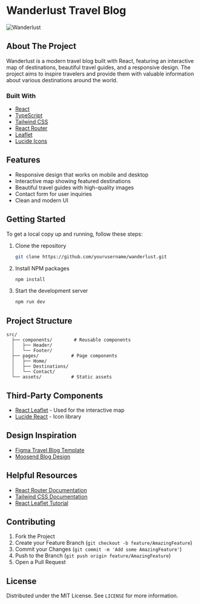 # Wanderlust Travel Blog

![Wanderlust](https://images.unsplash.com/photo-1469854523086-cc02fe5d8800?auto=format&fit=crop&q=80&w=1200)

## About The Project

Wanderlust is a modern travel blog built with React, featuring an interactive map of destinations, beautiful travel guides, and a responsive design. The project aims to inspire travelers and provide them with valuable information about various destinations around the world.

### Built With

* [React](https://reactjs.org/)
* [TypeScript](https://www.typescriptlang.org/)
* [Tailwind CSS](https://tailwindcss.com/)
* [React Router](https://reactrouter.com/)
* [Leaflet](https://leafletjs.com/)
* [Lucide Icons](https://lucide.dev/)

## Features

* Responsive design that works on mobile and desktop
* Interactive map showing featured destinations
* Beautiful travel guides with high-quality images
* Contact form for user inquiries
* Clean and modern UI

## Getting Started

To get a local copy up and running, follow these steps:

1. Clone the repository
   ```sh
   git clone https://github.com/yourusername/wanderlust.git
   ```
2. Install NPM packages
   ```sh
   npm install
   ```
3. Start the development server
   ```sh
   npm run dev
   ```

## Project Structure

```
src/
  ├── components/        # Reusable components
  │   ├── Header/
  │   └── Footer/
  ├── pages/            # Page components
  │   ├── Home/
  │   ├── Destinations/
  │   └── Contact/
  └── assets/           # Static assets
```

## Third-Party Components

* [React Leaflet](https://react-leaflet.js.org/) - Used for the interactive map
* [Lucide React](https://lucide.dev/) - Icon library

## Design Inspiration

* [Figma Travel Blog Template](https://www.figma.com/community/file/1234567890/Travel-Blog-Template)
* [Moosend Blog Design](https://moosend.com/blog/)

## Helpful Resources

* [React Router Documentation](https://reactrouter.com/docs/en/v6)
* [Tailwind CSS Documentation](https://tailwindcss.com/docs)
* [React Leaflet Tutorial](https://react-leaflet.js.org/docs/start-introduction/)

## Contributing

1. Fork the Project
2. Create your Feature Branch (`git checkout -b feature/AmazingFeature`)
3. Commit your Changes (`git commit -m 'Add some AmazingFeature'`)
4. Push to the Branch (`git push origin feature/AmazingFeature`)
5. Open a Pull Request

## License

Distributed under the MIT License. See `LICENSE` for more information.

